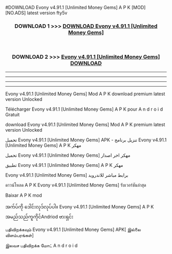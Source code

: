 #DOWNLOAD Evony  v4.91.1 [Unlimited Money Gems] A P K [MOD] [NO.ADS] latest version fty5v



<div align="center">

<h3>DOWNLOAD 1 >>> <a href="https://teeasianyam.web.app?sq=Evony  v4.91.1 [Unlimited Money Gems]">DOWNLOAD Evony  v4.91.1 [Unlimited Money Gems] </a></h3><br>

<h3>DOWNLOAD 2 >>> <a href="https://teeasianyam.web.app?sq=Evony  v4.91.1 [Unlimited Money Gems] ">Evony  v4.91.1 [Unlimited Money Gems]  DOWNLOAD </a></h3>

</div>


----------------------------------------------------------

----------------------------------------------------------

----------------------------------------------------------

----------------------------------------------------------


Evony  v4.91.1 [Unlimited Money Gems]  Mod A P K download premium latest version Unlocked

Télécharger Evony  v4.91.1 [Unlimited Money Gems]  A P K pour A n d r o i d Gratuit

download Evony  v4.91.1 [Unlimited Money Gems]  Mod A P K premium latest version Unlocked

تحميل Evony  v4.91.1 [Unlimited Money Gems]  APK - تنزيل برنامج Evony  v4.91.1 [Unlimited Money Gems]  A P K مهكر

تحميل Evony  v4.91.1 [Unlimited Money Gems]  مهكر اخر اصدار

تطبيق Evony  v4.91.1 [Unlimited Money Gems]  A P K مهكر

Evony  v4.91.1 [Unlimited Money Gems]  برابط مباشر للاندرويد

ดาวน์โหลด A P K Evony  v4.91.1 [Unlimited Money Gems]  รับเวอร์ชันล่าสุด

Baixar A P K mod

အက်ပ်ကို ဒေါင်းလုဒ်လုပ်ပါ။ Evony  v4.91.1 [Unlimited Money Gems]  A P K အမည်သည်ကူကိုင်Andriod ဗားရှင်း

பதிவிறக்கவும் Evony  v4.91.1 [Unlimited Money Gems]  APK[ இல்லை விளம்பரங்கள்] 
 
இலவச பதிவிறக்க மோட் A n d r o i d



